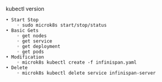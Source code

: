 kubectl version

    • Start Stop
        ◦ sudo microk8s start/stop/status
    • Basic Gets
        ◦ get nodes
        ◦ get service
        ◦ get deployment
        ◦ get pods
    • Modification
        ◦ microk8s kubectl create -f infinispan.yaml
    • Delete
        ◦ microk8s kubectl delete service infinispan-server

